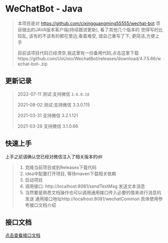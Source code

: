 # WeChatBot - Java

> 本项目是对 https://github.com/cixingguangming55555/wechat-bot 项目做出的JAVA版本客户端(持续跟进更新), 看了其他几个版本的 觉得写的比较乱, 该有的不该有的都在里边,看着难受, 就自己重写了下, 更简洁,方便上手
> 
> 目前该项目代码已经清空,我这里有一份备用代码,点击这里下载https://github.com/UoUoio/WechatBot/releases/download/4.7.5.66/wechat-bot-.zip

## 更新记录

> 2022-07-11 测试:支持微信 `3.6.0.18`
>
> 2021-08-02 测试:支持微信 3.3.0.115
>
> 2021-03-31 支持微信 3.2.1.121
>
> 2021-03-28 支持微信 3.1.0.66




## 快速上手

上手之前请确认您已经对微信注入了相关版本的dll

> 1. 克隆当前项目或到Releases下载代码
> 2. idea中配置打开项目, 等待maven下载相关依赖
> 3. 启动项目
> 4. 调用接口: http://localhost:8081/sendTextMsg 发送文本消息 
> 5. 当然要是熟悉文档操作也可以调用通用接口传入必要的值来进行消息的发送 通用接口地址http://localhost:8081/wechatCommon 具体使用参考接口文档介绍

## 接口文档
[点击查看接口文档](https://docs.apipost.cn/view/94356b050fc22d34)

